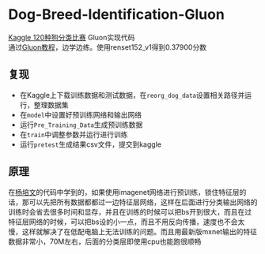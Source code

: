 # Dog-Breed-Identification-Gluon
[Kaggle 120种狗分类比赛](https://www.kaggle.com/c/dog-breed-identification) Gluon实现代码  
通过[Gluon教程](http://zh.gluon.ai/chapter_computer-vision/kaggle-gluon-dog.html)，边学边练。使用renset152_v1得到0.37900分数

## 复现
- 在Kaggle上下载训练数据和测试数据，在`reorg_dog_data`设置相关路径并运行，整理数据集
- 在`model`中设置好预训练网络和输出网络
- 运行`Pre_Training_Data`生成预训练数据
- 在`train`中调整参数并运行进行训练
- 运行`pretest`生成结果csv文件，提交到kaggle

## 原理
在[杨培文](https://github.com/ypwhs/DogBreed_gluon)的代码中学到的，如果使用imagenet网络进行预训练，锁住特征层的话，那可以先把所有数据都都过一边特征层网络，这样在后面进行分类输出网络的训练时会省去很多时间和显存，并且在训练的时候可以把bs开到很大，而且在过特征层网络的时候，可以把bs设的小一点，而且不用反向传播，速度也不会太慢，这样就解决了在低配电脑上无法训练的问题。而且用最新版mxnet输出的特征数据非常小，70M左右，后面的分类层即使用cpu也能跑很顺畅
